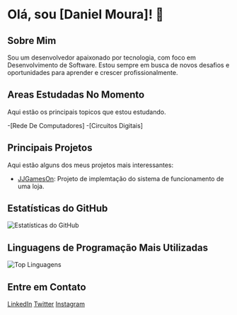 # Olá, sou [Daniel Moura]! 👋

## Sobre Mim
Sou um desenvolvedor apaixonado por tecnologia, com foco em Desenvolvimento de Software. Estou sempre em busca de novos desafios e oportunidades para aprender e crescer profissionalmente.

## Areas Estudadas No Momento
Aqui estão os principais topicos que estou estudando.

-[Rede De Computadores]
-[Circuitos Digitais]

## Principais Projetos
Aqui estão alguns dos meus projetos mais interessantes:

- [JJGamesOn](https://github.com/D4nielMour4/JJGamesOn-Daniel): Projeto de implemtação do sistema de funcionamento de uma loja.

## Estatísticas do GitHub
![Estatísticas do GitHub](https://github-readme-stats.vercel.app/api?username=D4nielMour4&show_icons=true&theme=dark)

## Linguagens de Programação Mais Utilizadas
![Top Linguagens](https://github-readme-stats.vercel.app/api/top-langs/?username=D4nielMour4&layout=compact&theme=dark)

## Entre em Contato
[LinkedIn](https://www.linkedin.com/in/daniel---moura/)
[Twitter](https://twitter.com/OBardoDEV)
[Instagram](https://www.instagram.com/Apa.JAVA/)

